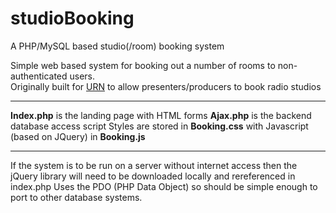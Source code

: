 studioBooking
=============

A PHP/MySQL based studio(/room) booking system

Simple web based system for booking out a number of rooms to non-authenticated users.  
Originally built for [URN](http://urn1350.net "University Radio Nottingham") to allow presenters/producers to book radio studios  

---
**Index.php** is the landing page with HTML forms
**Ajax.php** is the backend database access script
Styles are stored in **Booking.css** with Javascript (based on JQuery) in **Booking.js**

---
If the system is to be run on a server without internet access then the jQuery library will need to be downloaded locally and rereferenced in index.php
Uses the PDO (PHP Data Object) so should be simple enough to port to other database systems.